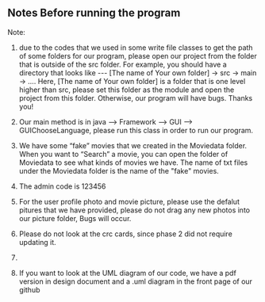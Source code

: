 ## Notes Before running the program

Note:



1. due to the codes that we used in some write file classes to get the path of some folders for our program, please open our project from the folder that is outside of the src folder.
For example, you should have a directory that looks like --- [The name of Your own folder] -> src -> main -> …. Here, [The name of Your own folder] is a folder that is one level higher than src, please set this folder as the module and open the project from this folder. Otherwise, our program will have bugs. Thanks you!

2. Our main method is in java --> Framework --> GUI --> GUIChooseLanguage, please run this class in order to run our program.

3. We have some “fake” movies that we created in the Moviedata folder. When you want to “Search” a movie, you can open the folder of Moviedata to see what kinds of movies we have. The name of txt files under the Moviedata folder is the name of the "fake" movies.

4. The admin code is 123456 

5. For the user profile photo and movie picture, please use the defalut pitures that we have provided, please do not drag any new photos into our picture folder, Bugs will occur. 

6. Please do not look at the crc cards, since phase 2 did not require updating it.
7. 
8. If you want to look at the UML diagram of our code, we have a pdf version in design document and a .uml diagram in the front page of our github
